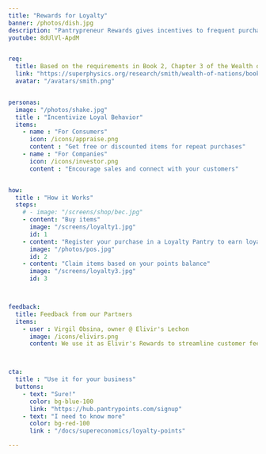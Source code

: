 ```yaml
---
title: "Rewards for Loyalty"
banner: /photos/dish.jpg
description: "Pantrypreneur Rewards gives incentives to frequent purchases to keep the economy going"
youtube: 8dUlVl-ApdM


req:
  title: Based on the requirements in Book 2, Chapter 3 of the Wealth of Nations
  link: "https://superphysics.org/research/smith/wealth-of-nations/book-2/chapter-3a"
  avatar: "/avatars/smith.png"


personas:
  image: "/photos/shake.jpg"
  title : "Incentivize Loyal Behavior"
  items:
    - name : "For Consumers"
      icon: /icons/appraise.png
      content : "Get free or discounted items for repeat purchases"            
    - name : "For Companies"
      icon: /icons/investor.png
      content : "Encourage sales and connect with your customers"


how:
  title : "How it Works"
  steps:
    # - image: "/screens/shop/bec.jpg"
    - content: "Buy items"
      image: "/screens/loyalty1.jpg"
      id: 1
    - content: "Register your purchase in a Loyalty Pantry to earn loyalty points"
      image: "/photos/pos.jpg"
      id: 2    
    - content: "Claim items based on your points balance"
      image: "/screens/loyalty3.jpg"
      id: 3



feedback:
  title: Feedback from our Partners
  items:
    - user : Virgil Obsina, owner @ Elivir's Lechon
      image: /icons/elivirs.png
      content: We use it as Elivir's Rewards to streamline customer feedback and retendion, while integrating it with ordering. Our customers have been impressed at the system's ingenuity! 



cta:
  title : "Use it for your business"
  buttons:
    - text: "Sure!"
      color: bg-blue-100
      link: "https://hub.pantrypoints.com/signup"
    - text: "I need to know more"
      color: bg-red-100    
      link : "/docs/supereconomics/loyalty-points"

---
```

